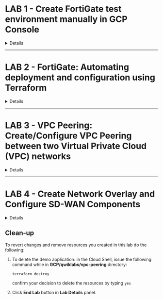 # LAB 1 - Create FortiGate test environment manually in GCP Console

<details>
    
* Network Diagram

    ![diagram1](images/network-diagram.jpeg)

***

## Chapter 1 - Setting up the environment

***[Deployment exercise - estimated duration 45min]***

<details>

<summary>In this step we will create the required VPC Networks and security rules needed.  We will also create the FortiGate and Ubuntu server.</summary>

### Task 1 - Log into your GCP Console

* Login by scrolling down to the Google Console Details section.  Make note of the Password and click **Fleet Console**

    ![console1](images/qwiklabs-info-page1.jpg)

* This will take you to your sign in page and pre-populate the User Account information.  Click **Next**

    ![console2](images/console-login-1.jpg)

* Input the previously noted password

    ![console3](images/console-login-2.jpg)

* Accept all popups and warnings.  You are now at your Console Home screen.  Not the Pinned products down the left side of the screen.

    ![console4](images/console-home.jpg)

### Task 2 - Create VPC Networks

#### Tidbit - The GCP approach to VPC Networks is a bit different than other Vendors.  For example: In AWS, a VPC is a collection of Subnets.  VM instances completely reside within a VPC and have NICs in multiple subnets.  By Contrast, in GCP an instance can only have one vNIC within a VPC Network.  These VPC Networks can be divided into Subnets, but a Virtual Machine can only have a vNIC in one of them.  This means that in order to create a standard Untrust/Trust architecture in GCP, you need two separate VPC Networks.

* On the left pane, click on **VPC network**

    ![console5](images/VPC-Network-left-pane.jpg)

* At the top of the screen, click on **CREATE "untrust" VPC NETWORK**

* Input all fields as directed below.
  
  **Any Value not listed below will be left as default.**

1. For "Name" use "untrust"
1. For "Subnet Creation Mode", **Custom** is selected.
1. Under **New Subnet** name the subnet "untrust-1" and select **us-central1** region from Dropdown
1. Under **New Subnet** type "192.168.128.0/25" and select **Done**.
    ![console6](images/untrust-1 subnet.jpg)
1. Under **Firewall Rules** select **untrust-allow-custom** and click on **EDIT** to the right of the rule.
1. This will cause a pop up.  
1. Un-check **Use subnets' IPv4 ranges** and type "0.0.0.0/0" under other IPv4 Ranges.
    ![console7](images/untrust-allow.jpg)
1. Click **CONFIRM**
1. Click **CREATE**

* Repeat the process to create a second VPC Network named "trust" and with a subnet CIDR of "192.168.129.0/25".

#### Tidbit - Normally we would recommend for Customers to lock down their ingress Firewall rules to only allow the Sources and Ports necessary.  In our lab excercise, we left everything open here, just to make things easier.

### Task 3 - Create FortiGate VM

* At the top left of the screen click the Hamburger menu then Select **Compute Engine** > **VM instances**.
    ![console8](images/compute-engine.jpg)

* Click **CREATE INSTANCE**

  **Any Value not listed below will be left as default.**

1. On the left side of the screen, click **Marketplace**
1. In the pop up, type FortiGate in the search bar and select the **FortiGate Next-Generation Firewall (PAYG)** option.
    ![console9](images/marketplace.jpg)
1. In the next pop up, choose **Launch**
    ![console10](images/launch-fgt.jpg)
1. Under **Networking** > **Network interfaces** click on the down arrow next to default.
    ![console11](images/default-fgt-int.jpg)
1. Configure the Network as follows and Click **Done**.

    ![console12](images/untrust-nic.jpg)
1. Under **Networking** > **Network interfaces** click on **ADD NETWORK INTERFACE** and configure as follows.
    ![console13](images/trust-nic-det.jpg)
1. At the bottom, check box to accept terms and then click **DEPLOY**.
    ![console14](images/accept-deploy.jpg)
1. The **Deployment Manager** screen pops up next.  Make note of the Admin URL and Temporary Admin password.

    ![console15](images/fortigate-temp-pw.jpg)

#### Tidbit - We used ephemeral for the Public IP of the FortiGate on the untrust NIC.  This means that the IP address could change when the FortiGate is rebooted.  To avoid this, you can go to **VPC network** > **IP addresses** and **RESERVER EXTERNAL STATIC ADDRESS**

### Task 4 - Create Ubuntu VM

* Go to **Compute Engine** > **VM instances** and click **CREATE INSTANCE**

  **Any Value not listed below will be left as default.**

1. Choose an appropriate name for the VM.
1. Under **Boot disk** select **CHANGE**
1. In the pop up select options as pictured below

    ![console16](images/ubuntu-image.jpg)
1. Click the down arrow to expand **Advanced options**.
1. Click the down arrow to expand **Networking**
1. Under **Network interface**, click the down arrow to expand **default** and change the network settings as follows.  Note that  we are **NOT** assigning an External IP address for this instance.

    ![console17](images/ubuntu-nic.jpg)
1. Click the down arrow to expand **Management**
1. Under **Automation** paste the below text into the "Startup script" box.
1. Click on **CREATE** at the bottom of the page

```sh
#!/bin/bash
exec > >(tee /var/log/user-data.log|logger -t user-data -s 2>/dev/console) 2>&1
echo "Wait for Internet access through the FGTs"
while ! curl --connect-timeout 3 "http://www.google.com" &> /dev/null
    do continue
done
apt-get update -y
#install apache2
apt-get install -y apache2
service apache2 restart
/usr/sbin/useradd student1
echo student1:Fortinet1! | chpasswd
usermod -aG sudo student1
sed -i "/^[^#]*PasswordAuthentication[[:space:]]no/c\PasswordAuthentication yes" /etc/ssh/sshd_config
service sshd restart
```

***
</details>

## Chapter 2 - Configure Routing and Firewall

***[Make it work - estimated duration 15min]***

<details>

<summary>In this step we will add routing, and policies to allow traffic from the Ubuntu server to reach the internet through FortiGate, and allow users to access the Apache2 web page on the server from the internet</summary>

### Task 1 - Route Traffic from trust network to the internet through FortiGate

* From the Hamburger Menu go to **Compute Engine** > **VM instances** and click on the previously created FortiGate.  Under the Details screen, copy the Primary internal IP address for nic1 (trust network).

    ![console18](images/fortigate-interfaces.jpg)

* From the Hamburger Menu go to **VPC Networks** and click on **trust** in the network list.

* In the center of the screen, click  on **ROUTES** and then click **ADD ROUTE**.

    ![console19](images/trust-route-add.jpg)

* Create the default Route to the Fortigate interface

  **Any Value not listed below will be left as default.**

1. Choose an appropriate name.
1. For "Destination IP range" input "0.0.0.0/0".
1. Under "Next hop" select **Specify IP address**
1. Input the fortigate nic1 IP address as "Next hop IP address"
1. Click **CREATE**

    ![console20](images/default-to-fgt.jpg)

### Task 2 - Create Policy in FortiGate to allow traffic from trust to untrust

* Log into the FortiGate using the  Admin URL and Temporary Admin password which you noted earlier.  You will be prompted to change the password upon initial login.

* Create a firewall policy allowing all traffic from trust-to-untrust.  If you wait for a few minutes, you should start seeing traffic hitting this policy.  This is the Ubuntu instance updating it's packages and installing apache2.

    ![console21](images/trust-to-untrust.jpg)

### Task 3 - Create VIP in FortiGate to allow access to ubuntu server

  **Any Value not listed below will be left as default.**

* Log into the FortiGate and navigate to **Policy & Objects** > ** Virtual IP's

1. Click **Create New** > **Virtual IP**.
1. Choose an appropriate name.
1. Choose **port1** from the dropdown next to **Interface**
1. for **Map to IPv4 address/range** input the IP address of the Ubuntu server you created earlier.  **HINT** - go to **Compute Engine** > **VM instances** to find the ip.
1. Click to toggle **Port Forwarding**
1. For **Protocol** select **TCP**
1. For **Port Mapping Type** select **One to one**
1. For **External service port** use **8080**
1. **Map to IPv4 port** should be set to 80
1. Click **OK** to continue

    ![console22](images/fortigate-vip-http.jpg)

* Navigate to **Policy & Objects** > **Fierwall Policy** and create a policy allowing HTTP traffic in to Ubuntu.

    ![console23](images/vip-in-pol.jpg)

* In your preferred browser, input **http://<fortigate public ip>:8080** (example http://34.72.196.194:8080).  You should get the default Apache2 landing page.

    ![console24](images/apache2.jpg)

#### Tidbit - In this example, we are allowing all IPs inbound and we did not add any security features to our policy.  In a live environment, we would very likely lock this down to specific Source IP addresses as well as add IPS to our policy.  For even better security web servers should be protected by FortiWeb

* **Congratulations!** You have completed the GCP-Basic portion of this training.

***
  </details>

***

## Quiz


### Question 1

* A VM Instance in GCP can have multiple interfaces in the same VPC Network.  (True or False)

<details> 

<summary>Answer</summary>

* **False** - VMs can only have a single interface per VPC Network.

</details>

## Question 2

* By default, External IP Addresses associated with vNICs in GCP are preserved across reboot (True or False)

<details> 

<summary>Answer</summary>

* **False** - By default.  Ephemeral External IP Addresses are assigned to vNICs in GCP.

</details>
    
</details>    
    
***

# LAB 2 - FortiGate: Automating deployment and configuration using Terraform

<details>

## Overview
This lab is intended for network administrators looking to integrate firewall management with DevOps practices and workflow. First part of the lab focuses on deploying a pair of FortiGate virtual appliances using Terraform and bootstrapping their configuration to automatically build a multi-zone HA cluster. Second part deploys a simple web application and leverages fortios terraform provider to include FortiGate configuration changes necessary to protect that application.

All deployments and configuration are driven entirely by terraform code and do not require interactive log-in to FortiGate

### Objectives
In this lab you will:

- Deploy a standard FortiGate HA cluster into Google Cloud using Terraform
- Verify bootstrapping of FortiGate VMs and forming an HA cluster correctly
- Learn how to share data between Terraform deployments
- Deploy a simple web application and reconfigure firewalls to allow traffic to it
- Verify the traffic is passing through the firewall and is protected
- Detect and correct FortiGate configuration drift
- Delete the application and associated firewall configuration

### Architecture
The final architecture and test connection flow is depicted on the diagram below:  
![Architecture overview](https://github.com/40net-cloud/qwiklabs-fgt-terraform/raw/main/instructions/img/diag-overview.png)

It is a simplified standard architecture described in [Cloud Architecture Center](https://cloud.google.com/architecture/partners/use-terraform-to-deploy-a-fortigate-ngfw?hl=en) with demo web server deployed directly into the firewall's internal subnet.

## Setup and requirements
### Before you click the Start Lab button
Read these instructions. Labs are timed and you cannot pause them. The timer, which starts when you click **Start Lab**, shows how long Google Cloud resources will be made available to you.

This hands-on lab lets you do the lab activities yourself in a real cloud environment, not in a simulation or demo environment. It does so by giving you new, temporary credentials that you use to sign in and access Google Cloud for the duration of the lab.

To complete this lab, you need:

* Access to a standard internet browser (Chrome browser recommended).  
    >*Note: Use an Incognito or private browser window to run this lab. This prevents any conflicts between your personal account and the Student account, which may cause extra charges incurred to your personal account.*

* Time to complete the lab---remember, once you start, you cannot pause a lab.  
> *Note: If you already have your own personal Google Cloud account or project, do not use it for this lab to avoid extra charges to your account.*

### How to start your lab and sign in to the Google Cloud Console
1. Click the **Start Lab** button. If you need to pay for the lab, a pop-up opens for you to select your payment method. On the left is the **Lab Details** panel with the following:
    * Time remaining
    * Your temporary credentials that you must use for this lab
    * Your temporary project ID
    * Links to additional student resources
2. Open Google Cloud console in new browser tab by clicking the **Google Cloud Console** link in **Student Resources**.
    ***Tip:*** Arrange the tabs in separate windows, side-by-side.
    > *Note: If you see the Choose an account dialog, click Use Another Account.*

3. Copy the **GCP Username** and **Password** from the **Lab Details** panel and paste it into the Sign in dialog. Click **Next**.
    > Important: You must use the credentials from the left panel. Do not use your Google Cloud Skills Boost credentials.

    >*Note: Using your own Google Cloud account for this lab may incur extra charges.*

4. Click through the subsequent pages:
    * Accept the terms and conditions.
    * Do not add recovery options or two-factor authentication (because this is a temporary account).
    * Do not sign up for free trials.
5. At the top bar select the project matching the Project ID in **Lab Details**.
6. Open the Cloud Shell in new browser tab by clicking the **Google Cloud Shell** link in the **Student Resources** and log in again using **GCP Username** and **Password** from the **Lab Details** panel. Cloud Shell is a virtual machine that is loaded with development tools. It offers a persistent 5GB home directory and runs on the Google Cloud. Cloud Shell provides command-line access to your Google Cloud resources.
7. Set active project for your Cloud Shell session by typing the command:

    ```
    gcloud config set project PROJECT_ID
    ```
    replacing PROJECT_ID with the **GCP Project ID** from the **Lab Details** panel.

> *Note: For full documentation of gcloud, in Google Cloud, refer to* [*the gcloud CLI overview guide.*](https://cloud.google.com/sdk/gcloud)

***Important:*** *make sure you are logged in using the temporary student username and you use the temporary qwiklabs project in both web console and cloud shell. Using your own project and username WILL incur charges.*


## Task 1: Cloning repository
This lab is fully automated using [Terraform by Hashicorp](https://www.terraform.io/). Terraform is one of the most popular tools for managing cloud infrastructure as code (IaC). While each cloud platform offers its own native tools for IaC, Terraform uses a broad open ecosystem of providers allowing creating and managing resources in any platform equipped with a proper API. In this lab you will use [google provider](https://registry.terraform.io/providers/hashicorp/google/latest/docs) (by Google) to manage resources in Google Cloud and [fortios provider](https://registry.terraform.io/providers/fortinetdev/fortios/latest/docs) (by Fortinet) to manage FortiGate configuration.

All code for this lab is hosted in a public git repository. To use it start by creating a local copy of its contents.

1.	Run the following command in your Cloud Shell to clone the git repository contents:

    ```
    git clone https://github.com/40net-cloud/qwiklabs-fgt-terraform.git
    ```
2.	Change current working directory to **labs/day0** inside the cloned repository:

    ```
    cd qwiklabs-fgt-terraform/labs/day0
    ```
3. In the **Cloud Shell Editor** part of your Cloud Shell tab choose **File > Open** from the top menu and open the **qwiklabs-fgt-terraform/labs** folder. Cloud Shell Editor will be useful to navigate, review and edit terraform code during this lab.

![Cloud Editor open folder dialog](https://raw.githubusercontent.com/40net-cloud/qwiklabs-fgt-terraform/main/instructions/img/ide-open-folder.png)

For the Terraform, each directory containing **.tf** files is a module. A directory in which you run terraform command is the *root module* and can contain *submodules*. In this lab you will deploy two root modules: **day0** and **dayN** with each of them containing submodules. The module structure of **labs** in the cloned **qwiklabs-fgt-terraform** repository looks as follows:

- **labs/day0**
    - **fgcp-ha-ap-lb**
    - **sample-networks**
- **labs/dayN**
    - **app-infra**
    - **secure-inbound**
- **webapp** (does not contain terraform code)


## Task 2: Deploying FortiGate cluster
Using **day0** module you will deploy a standard active-passive HA cluster of 2 FortiGate VM instances with a complete Internal Load Balancer used as next hop for the default custom route on the internal (protected) side and an external backend service (load balancer without any frontends) on the external side. **day0** will also create all the necessary VPC networks and subnets, cloud firewall rules, custom route and a cloud NAT used for outbound connections initiated from FortiGates.

![day0 deployment architecture](https://github.com/40net-cloud/qwiklabs-fgt-terraform/raw/main/instructions/img/diag-day0.png)

FortiGates are bootstrapped with an additional firewall policy allowing outbound traffic (defined in **fgt_config** variable for **fortigates** module in **day0/main.tf**). This policy will enable automated provisioning of web server in later steps.

### Customizing deployment through variables
Before deploying the **day0** module you have an opportunity to customize it. The module expects an input variable indicating the region to use.

As this lab is restricted to use us-central1 region, provide name the region in the **day0/terraform.tfvars** file:
`region = "us-central1"`


### FortiGate cluster deployment
Terraform deployment consists of 3 steps. Execute them now as described below:

1.	In **day0** directory initialize terraform using command

    ```  
    terraform init
    ```

    This will make terraform parse your **.tf** files for submodules and providers, and download necessary additional files. Re-run `terraform init` every time you add or remove providers and submodules
2.	Build a terraform plan and save it to **tf.plan** file by issuing command  

    ```
    terraform plan -out tf.plan
    ```

    Terraform plan file describes every resource to be created and dependencies between them. Planning phase also connects to every provider and checks the state file to verify if any of the resources described in the code already exist or have changed. You should always verify the output of `terraform plan` to understand what resources will be created, changed or destroyed.
3.	Create the resources according to the plan by issuing command  

    ```
    terraform apply tf.plan
    ```

    This command will attempt to create, delete or change the resources according to the plan. If run without providing a plan file `terraform apply` will create a new plan and immediately execute it after confirmation from operator. `terraform apply` should be executed every time after the code or variables change.

After `terraform apply` command completes you will see several output values which will be necessary in later steps. Terraform outputs can be used to provide additional information to the operator.

![Terraform apply output](https://github.com/40net-cloud/qwiklabs-fgt-terraform/raw/main/instructions/img/tf-apply-day0.png)

### Reviewing the deployment
Once everything is deployed you can connect to the FortiGates to verify they are running and formed the cluster properly. In an FGCP (FortiGate Clustering Protocol) high-availability cluster all configuration changes are managed by the primary instance and automatically copied to the secondary. You can manage the primary instance using your web browser – the web console is available on standard HTTPS port – or via SSH. You will find the public IP address of your newly deployed FortiGate as well as the initial password in the terraform outputs.

1.	Select the value of `default_password` terraform output to copy it to clipboard
2.	Click the `primary_fgt_mgmt` URL in the outputs to open it in a new browser tab
3.	Log in as user `admin` with password from your clipboard
4.	Change the initial password to your own
5.	Login with your new password
6.	Skip through dashboard configuration, possible firmware upgrade offer and the welcome video
7.	Ignore the red FortiCare Support warning in the dashboard. It informs you that your support contract was not registered. Support contract is not available for this lab.
8.	In the menu on the left select **System > HA**  
    In the table you should see two FortiGate instances with different serial numbers and roles marked as “Primary” and “Secondary”. Initially, the secondary instance might be marked as “Out of sync”, but you can continue without waiting for the cluster to synchronize the configuration.

The **day0** module created a cluster and necessary load balancers, but did not create external load balancer frontend. External IP address and its related load balancer frontend will be created in the following step as part of the application deployment. You can verify that the load balancer **fgt-qlabs-bes-elb-us-central1** has no frontend attached in the GCP web console in **Network services** section available under the menu in top-left corner of the console. Use **Search** in the top bar if you cannot find **Network services** in the menu.

You can notice that the external load balancer has no healthy VMs in the backends list. As the health checks are triggered only after adding a frontend this does not indicate any issue with FortiGates or infrastructure configuration.

![ELB with no frontend](https://github.com/40net-cloud/qwiklabs-fgt-terraform/raw/main/instructions/img/elb-no-frontend.png)

> *Note: At this point you have a fully functional cluster of FortiGates ready to protect traffic sent through it. In the next section you will deploy a web application, create a new public address for it, and redirect the traffic through FortiGate firewalls.*

## Task 3: Deploying demo application
In this step you will create a new VM and configure it to host a sample web page. While in the production deployments servers are usually deployed to a separate VPC network or even separate projects, this lab creates a single web server VM directly in the same internal subnet to which second network interface of the firewall is connected.

To enable access to the web server VM, **dayN** module utilizes a sample submodule (**secure-inbound**) to create a new external IP address, assign it as a frontend to the external load balancer and configure FortiGates with a new firewall policy and a virtual IP address for destination NAT.

![dayN deployment architecture](https://github.com/40net-cloud/qwiklabs-fgt-terraform/raw/main/instructions/img/diag-dayn.png)

Note how leveraging a reusable submodule can abstract creation of all necessary resources in Google Cloud and in FortiGate.

```
module "secure_inbound" {
  source       = "./secure-inbound"

  prefix       = "${var.prefix}"
  protocol     = "TCP"
  port         = 80
  target_ip    = module.app.app_ip
  target_port  = 80

  region       = data.terraform_remote_state.day0.outputs.region
  elb_bes      = data.terraform_remote_state.day0.outputs.elb_bes
}
```

### Deploy web server and FortiGate configuration changes to existing environment
To deploy the sample web application go back to the cloud shell and issue the following commands:

```
cd ../dayN
terraform init
terraform plan –out tf.plan
terraform apply tf.plan
```

This time you didn’t have to provide any variables to terraform, because all necessary values (including the region you selected for **day0** module) were automatically pulled by terraform. The possible mechanisms for sharing data between multiple terraform deployments are described in the next section.

### Sharing data between terraform deployments
It is a common scenario where the cloud environment is built in a series of multiple separate deployments. This approach allows to limit the blast radius and makes the code more manageable (often by different teams). In this lab we use a base firewall deployment which in real life would be usually managed by NetSecOps team and a web application deployment managed typically by the application DevOps team. As our goal is to have the application deployment trigger changes to the firewall configuration, both deployments will have to share some common data like the identifiers of firewall-related resources or the FortiGate API access token. There are multiple ways to share this information:

#### Option 1: terraform state file
Terraform saves the current state of the deployment into a state file. State contains all the data terraform needs to link a resource described in the code with its instantiation in the cloud (which doesn’t have to be obvious, as sometimes the name you assign to the resource will not uniquely identify it). It also contains the values of all outputs of your deployment. While it’s a good practice to save the state files in one of multiple available cloud vaults or cloud storage backends available, in this lab we use a simplified approach and save it to a local file on the cloud shell instance disk.

State files can be read, parsed and imported by terraform using the following code used in **dayN/import-day0.tf** file:

```
data "terraform_remote_state" "day0" {
  backend = "local"

  config  = {
    path = "../day0/terraform.tfstate"
  }
}
```

you can later reference the retrieved output values as shown in **dayN/main.tf**:

```
module "app" {
[...]
  subnet       = data.terraform_remote_state.day0.outputs.internal_subnet
  region       = data.terraform_remote_state.day0.outputs.region
}
```

Note, that while `terraform_remote_state` data block gives access only to the output values, the state file itself contains data you should always treat as confidential and protect as such.

#### Option 2: Secret Manager
Similar to pulling information about the resources from the state file, you can utilize a service specifically designed to store secrets: [Secret Manager](https://cloud.google.com/secret-manager). Using Secret Manager allows building permissions around the CI/CD pipeline, which will make the secret value available to the pipeline, but not to any human operators. As an example we use Secret Manager to store and retrieve the FortiGate API access token:

Created and saved in **day0/fgcp-ha-ap-lb/main.tf**:

```
resource "google_secret_manager_secret" "api-secret" {
  secret_id      = "${google_compute_instance.fgt-vm[0].name}-apikey"
}
resource "google_secret_manager_secret_version" "api_key" {
  secret         = google_secret_manager_secret.api-secret.id
  secret_data    = random_string.api_key.id
}
```

and later retrieved in **dayN/providers.tf**:  

```
data "google_secret_manager_secret_version" "fgt-apikey" {
  secret         = "${data.google_compute_instance.fgt1.name}-apikey"
}
```

#### Option 3: no sharing
You should always make sure you really need to share any data between modules. Terraform offers a possibility to query the APIs for needed values using its data blocks. You should consider using data instead of sharing variables especially for data that might change over time. For example: if management IP addresses are ephemeral, they may easily drift away from the values known right after initial deployment. The code retrieving the information about primary FortiGate directly from Google Compute API can be found in **dayN/providers.tf**:


```
data "google_compute_instance" "fgt1" {
  self_link = data.terraform_remote_state.day0.outputs.fgt_self_links[0]
}
```

And the current public IP of management interface (port4) used later in the same file:

```
provider "fortios" {
  hostname = data.google_compute_instance.fgt1.network_interface[3].access_config.nat_ip
}
```

### Verifying the complete setup
Terraform **dayN** module deployed the web application and configured FortiGate to allow secure access to it. The steps below will help you verify and understand the elements of this infrastructure:

1.	Verify that the website is available by clicking the application URL from terraform outputs. A sample webpage should open in a new browser tab. If it’s not available immediately retry after a moment. It takes about a minute for the webserver to start. You should see a simple web page similar to this one:
![Sample "It works!" webpage screenshot](https://github.com/40net-cloud/qwiklabs-fgt-terraform/raw/main/instructions/img/itworked.png)
2.	You can now go back to FortiGate web console and use the menu on the left to navigate to Log & Report > Forward Traffic. You will find connections originating from your computer's public IP with destination set to the IP address of the application (which is the address of the external network load balancer). You can click Add Filter and set Destination Port: 80 to filter out the noise.
![FortiGate forwarding log](https://github.com/40net-cloud/qwiklabs-fgt-terraform/raw/main/instructions/img/fwlog.png)
3.	In the next step you will verify that FortiGate threat inspection is enabled by attempting to download Eicar - a non-malicious malware test file. Click “Try getting EICAR” button in the middle of the demo web page. Your attempt will be blocked.
4.	In the FortiGate web console refresh the Forward Traffic log to show new entries. One of them will be marked as “Deny: UTM blocked”. Double-click the entry and select “Security” tab in the Log Details frame to show details about the detected threat.
![FortiGate blocked connection log details](https://github.com/40net-cloud/qwiklabs-fgt-terraform/raw/main/instructions/img/fwlog-details.png)

> In this section you performed tests to verify the newly deployed application is properly deployed and protected against threats by FortiGate next-gen firewall.

## Task 4: Configuration drift
It can happen that the resources managed by the terraform code are changed manually. After such a change the code, state file and the real configuration are not aligned. It certainly is not a desired situation and is called a “drift”. In this section you will introduce a FortiGate configuration drift and use terraform to fix it.

1.	Connect to FortiGate web console and use menu on the left to navigate to **Policy & Objects > Firewall Policy**. Double-click the **demoapp1-allow** rule in **port1-port2** section, disable all security profiles and save the policy by clicking **OK** button at the bottom.
2.	In the **dayN** directory in Cloud Shell run the following command:  

    ```
    terraform plan -refresh-only
    ```

    The `-refresh-only` parameter instructs terraform to only indicate the changes but not plan them or update the state.  
    ![Screenshot after "terraform plan -refresh-only"](https://github.com/40net-cloud/qwiklabs-fgt-terraform/raw/main/instructions/img/tfrefreshonly.png)
3.	To remediate this drift and revert to the configuration described in the terraform file run the   

    ```
    terraform apply
    ```

    command. You can refresh the firewall policy list in FortiGate web console to verify the security profiles were re-enabled.
4.	Mind that not all configuration changes will be detected. To check it, while in FortiGate Firewall Policy list delete the **allow-all-outbound** policy in **port2-port1** section and run again the terraform plan `-refresh-only` command. This time there was no drift detected.  
    ![Terraform detects no drift - screenshot](https://github.com/40net-cloud/qwiklabs-fgt-terraform/raw/main/instructions/img/tf-nodrift.png)  
    The reason for this behavior is that only part of FortiGate configuration is managed by terraform. The deleted policy was part of the bootstrap configuration applied during initial firewall deployment (you can find it in **day0/main.tf** file, module “fortigates” block, fgt_config variable).

In many organizations mixing manual and managed configuration is not desired. It provides flexibility but requires extra care when these two types of configuration overlap. Remember that parts of configuration created manually will not be automatically visible to terraform.

### Congratulations!
Congratulations, you have successfully deployed and configured FortiGates in Google Cloud using terraform. The skills and concepts you have learned can help you build secure environments leveraging network security experience of FortiGuard Labs combined with cloud-native workflows, eliminating the requirement to interactively log into the firewall management console.

</details>

***

# LAB 3 - VPC Peering: Create/Configure VPC Peering between two Virtual Private Cloud (VPC) networks

<details>
    
## Google Cloud VPC Network Peering connects two Virtual Private Cloud (VPC) networks so that resources in each network can communicate with each other

## Benefits of VPC Network Peering

VPC Network Peering has the following benefits:
Network Latency: Connectivity that uses only internal addresses provides lower latency than connectivity that uses external addresses.
Network Security: Service owners do not need to have their services exposed to the public Internet and deal with its associated risks.
Network Cost: Google Cloud charges egress bandwidth pricing for networks using external IP addresses to communicate even if the traffic is within the same zone. If however, the networks are peered they can use internal IP addresses to communicate and save on those egress costs. Regular network pricing still applies to all traffic.

https://cloud.google.com/vpc/docs/vpc-peering

## Overview
This lab is intended to Create/Configure VPC Peering between two Virtual Private Cloud (VPC) networks and secure the workloads by routing the traffic through FortiGate(Hub).

### Objectives
In this lab you will:

- Create/Configure VPC peering between "Internal/Private/Trust VPC Network of FortiGate's Cluster" and "Web Server VPC Network". 
- Notice on how the routes are exchanged and the traffic flow between the instances which reside in different VPC's, once  VPC Peering is created/configured.

## Setup and requirements
### Before you click the Start Lab button
Read these instructions. Labs are timed and you cannot pause them. The timer, which starts when you click **Start Lab**, shows how long Google Cloud resources will be made available to you.

This hands-on lab lets you do the lab activities yourself in a real cloud environment, not in a simulation or demo environment. It does so by giving you new, temporary credentials that you use to sign in and access Google Cloud for the duration of the lab.

To complete this lab, you need:

* Access to a standard internet browser (Chrome browser recommended).  
    >*Note: Use an Incognito or private browser window to run this lab. This prevents any conflicts between your personal account and the Student account, which may cause extra charges incurred to your personal account.*

* Time to complete the lab---remember, once you start, you cannot pause a lab.  
> *Note: If you already have your own personal Google Cloud account or project, do not use it for this lab to avoid extra charges to your account.*

### How to start your lab and sign in to the Google Cloud Console
1. Click the **Start Lab** button. If you need to pay for the lab, a pop-up opens for you to select your payment method. On the left is the **Lab Details** panel with the following:
    * Time remaining
    * Your temporary credentials that you must use for this lab
    * Your temporary project ID
    * Links to additional student resources
2. Open Google Cloud console in new browser tab by clicking the **Google Cloud Console** link in **Student Resources**.
    ***Tip:*** Arrange the tabs in separate windows, side-by-side.
    > *Note: If you see the Choose an account dialog, click Use Another Account.*

3. Copy the **GCP Username** and **Password** from the **Lab Details** panel and paste it into the Sign in dialog. Click **Next**.
    > Important: You must use the credentials from the left panel. Do not use your Google Cloud Skills Boost credentials.

    >*Note: Using your own Google Cloud account for this lab may incur extra charges.*

4. Click through the subsequent pages:
    * Accept the terms and conditions.
    * Do not add recovery options or two-factor authentication (because this is a temporary account).
    * Do not sign up for free trials.
5. At the top bar select the project matching the Project ID in **Lab Details**.
6. Open the Cloud Shell in new browser tab by clicking the **Google Cloud Shell** link in the **Student Resources** and log in again using **GCP Username** and **Password** from the **Lab Details** panel. Cloud Shell is a virtual machine that is loaded with development tools. It offers a persistent 5GB home directory and runs on the Google Cloud. Cloud Shell provides command-line access to your Google Cloud resources.
7. Set active project for your Cloud Shell session by typing the command:

    ```
    gcloud config set project PROJECT_ID
    ```
    replacing PROJECT_ID with the **GCP Project ID** from the **Lab Details** panel.

> *Note: For full documentation of gcloud, in Google Cloud, refer to* [*the gcloud CLI overview guide.*](https://cloud.google.com/sdk/gcloud)

***Important:*** *make sure you are logged in using the temporary student username and you use the temporary qwiklabs project in both web console and cloud shell. Using your own project and username WILL incur charges.*

## LAB 3 - Task 1: Make sure to complete the "FortiGate: Automating deployment and configuration using Terraform" Lab
Make sure "FortiGate: Automating deployment and configuration using Terraform" Lab is done as we will be utilising the resources .i.e. FortiGates, VPCs which were deployed.

## LAB 3 - Task 2: Cloning repository which creates a new Virtual Private Cloud (VPC) network and deploys a web server
This lab is fully automated using [Terraform by Hashicorp](https://www.terraform.io/). Terraform is one of the most popular tools for managing cloud infrastructure as code (IaC). While each cloud platform offers its own native tools for IaC, Terraform uses a broad open ecosystem of providers allowing creating and managing resources in any platform equipped with a proper API. In this lab you will use [google provider](https://registry.terraform.io/providers/hashicorp/google/latest/docs) (by Google) to manage resources in Google Cloud.

All code for this lab is hosted in a public git repository. To use it start by creating a local copy of its contents.

1.	Run the following command in your Cloud Shell to clone the git repository contents:

    ```
    git clone https://github.com/fortinetsolutions/terraform-modules.git
    ```
2.	Change current working directory to **GCP/qwiklabs/vpc-peering** inside the cloned repository:

    ```
    cd terraform-modules/GCP/qwiklabs/vpc-peering
    ```
3. In the **Cloud Shell Editor** part of your Cloud Shell tab choose **File > Open** from the top menu and open the **terraform-modules/qwiklabs/vpc-peering** folder. Cloud Shell Editor will be useful to navigate, review and edit terraform code during this lab.

For the Terraform, each directory containing **.tf** files is a module. A directory in which you run terraform command is the *root module* and can contain *submodules*. In this lab you will deploy a root module: **vpc-peering** containing submodules.


## LAB 3 - Task 3: Deploying Web Server
Using **vpc-peering** module you will deploy a nginx web server in a VPC .

### Customizing deployment through variables
Before deploying the **vpc-peering** module you have an opportunity to customize it. The module expects an input variable indicating the region to use.

As this lab is restricted to use us-central1 region, provide name the region in the **vpc-peering/terraform.tfvars** file:
`region = "us-central1"`

You also have to indicate the GCP project to deploy to by setting `project` variable in **vpc-peering/terraform.tfvars** to the name of your qwiklabs project indicated as **GCP Project ID** in the **Lab Details** panel. 

### Web Server deployment
Web Server deployment consists of 3 steps. Execute them now as described below:

1.	In **vpc-peering** directory initialize terraform using command

    ```  
    terraform init
    ```

    This will make terraform parse your **.tf** files for submodules and providers, and download necessary additional files. Re-run `terraform init` every time you add or remove providers and submodules
2.	Build a terraform plan and save it to **tf.plan** file by issuing command  

    ```
    terraform plan
    ```

    Terraform plan file describes every resource to be created and dependencies between them. Planning phase also connects to every provider and checks the state file to verify if any of the resources described in the code already exist or have changed. You should always verify the output of `terraform plan` to understand what resources will be created, changed or destroyed.
3.	Create the resources according to the plan by issuing command  

    ```
    terraform apply
    ```

    This command will attempt to create, delete or change the resources according to the plan. If run without providing a plan file `terraform apply` will create a new plan and immediately execute it after confirmation from operator. `terraform apply` should be executed every time after the code or variables change.

After `terraform apply` command completes you will see several output values which will be necessary in later steps. Terraform outputs can be used to provide additional information to the operator.

### Reviewing the deployment
Once everything is deployed you can see the sample page of the Web Server when you enter the External IP of the Compute Engine Instance.
> *Note: It is recommended not to have an External IP for this Web Server. 

## LAB 3 - Task 4: VPC Peering
In this step you will configure VPC Peering between the "Internal/Private/Trust VPC Network" with the "Web Server VPC Network" which is used for deploying the Web Server

Before creating peerings go back and review the routing. Any new VPC Network is created with a default route via default internet gateway. As you will be creating a peering between the web server VPC and the FortiGate VPC, the desired routing is via FortiGate. To avoid routing conflict you must delete the automatically created default route.

1. Open the VPC network details page for "qwiklabs-webserver-public-vpc"
2. Click the "ROUTES" tab
3. Select the "Default route to Internet" and click "Delete" button

![VPC route list](https://raw.githubusercontent.com/fortinetsolutions/terraform-modules/master/GCP/qwiklabs/vpc-peering/instructions/img/vpc_delete_default_route.png)

4. The route list should now contain only the "Default local route to the subnetwork 172.29.1.0/24" 

Now it's time to create the VPC peerings:

1. Open VPC network peering page from the Console under the "VPC Network" menu

![VPC network peering page](https://raw.githubusercontent.com/fortinetsolutions/terraform-modules/master/GCP/qwiklabs/vpc-peering/instructions/img/vpc_network_peering.png)

2. Click on "Create Peering Connection"

![VPC network peering create](https://raw.githubusercontent.com/fortinetsolutions/terraform-modules/master/GCP/qwiklabs/vpc-peering/instructions/img/create_peering_connection.png)

3. Click Continue
4. Give a name to the Peering Connection
5. Select the Internal/Private/Trust VPC Network of the FortiGate's Cluster
6. Select the Peering Network, .i.e the VPC Network used for deploying the Web Server
7. Choose "Export custom routes" as the "Internal/Private/Trust VPC Network" (HUB VPC Network) will export the routes while the Spokes .i.e. the "Web Server VPC Network" will import.
8. Ignore the defaults which are selected.
9. Click Create.

![VPC network peering details](https://raw.githubusercontent.com/fortinetsolutions/terraform-modules/master/GCP/qwiklabs/vpc-peering/instructions/img/vpc_peering_details_1.png)

Routes are only exchanged when the peering is done from both the sides .i.e. from the "Internal/Private/Trust VPC Network" and "Web Server VPC Network" and vice versa.

You will notice the Status of the VPC Peering as "inactive" until you create the VPC peering from both sides.

10. Repeat the above steps 4-9 but choose "Web Server VPC Network" in Step-5, and "Internal/Private/Trust VPC Network" on Step-6.
11. Choose "Import custom routes" as "Web Server VPC Network" will import routes acting as a Spoke.
12. Click Create.

![VPC network peering details](https://raw.githubusercontent.com/fortinetsolutions/terraform-modules/master/GCP/qwiklabs/vpc-peering/instructions/img/vpc_peering_details_2.png)

Within couple of seconds you will notice Status change to "Active" with Green Tick Icon, and routes being exchanged.

![VPC network peering status](https://raw.githubusercontent.com/fortinetsolutions/terraform-modules/master/GCP/qwiklabs/vpc-peering/instructions/img/vpc_peering_active.png)

## LAB 3 - Task 5: Add the Static route in FGT
Login into the Primary FortiGate of the cluster and create a static route under "Network" menu

1. Destination will be the CIDR range of the Subnet of the "Web Server VPC Network"
2. Gateway Address will be the "Internal/Private/Trust VPC Network" Gateway
3. Interface will be "port2"
4. Click "OK"

![FGT Static Route](https://raw.githubusercontent.com/fortinetsolutions/terraform-modules/master/GCP/qwiklabs/vpc-peering/instructions/img/fgt_static_route.png)

Once the Task 5 is completed, one can validate the static route in routing-table of FortiGate from the CLI console of FortiGate, by executing the below command

```
get router info routing-table all
```

![FGT Static Route](https://raw.githubusercontent.com/fortinetsolutions/terraform-modules/master/GCP/qwiklabs/vpc-peering/instructions/img/fgt_routing_table.png)

## LAB 3 - Task 6: See the communication
From the FortiGate CLI console, if you ping the Internal IP address of the WebServer, you will notice the response from the Web Server

```
exec ping <INTERNAL_IP_ADDRESS>
```

![FGT Static Route](https://raw.githubusercontent.com/fortinetsolutions/terraform-modules/master/GCP/qwiklabs/vpc-peering/instructions/img/fgt_ping.png)


### Congratulations!
Congratulations, you have successfully configured the VPC Peering. The skills and concepts you have learned can help you build secure environments leveraging network security experience of FortiGuard Labs combined with cloud-native workflows, eliminating the requirement to interactively log into the firewall management console.

</details>

***
# LAB 4 -  Create Network Overlay and Configure SD-WAN Components

 <details>
     
In previous labs, we built a Cloud on-ramp using two FortiGates deployed as a High Availability pair sandwiched between two Load Balancers.  We also built a remote site using a single FortiGate and Ubuntu server.  The next step is to securely connect the remote location with the cloud on-ramp.  In the following excercises, we will configure the IPsec overlay.  BGP will be used to share routes between locations.  Once the overlay is in place, we will configure SD-WAN to monitor SLA

* Network Diagram

    ![diagram1](https://github.com/fortidg/markdown-test/blob/main/images/network-diagram.jpeg)

***

## Chapter 1 - Build Network Overlay

***[Deployment exercise - estimated duration 45min]***

<details>

<summary>In this chapter, we will create the dialup IPsec VPN hub on the on-ramp FortiGate and configure the remote site to connect to it.   </summary>

### Task 1 - Add Forwarding Rule to the Load Balancer

#### Tidbit - There is no way to add forwarding rules to the Load Balancer using the GUI Console.  For this step, we will need to open a cloud shell and use the Google SDK.  As you will see in the following steps, we need to create forwarding rules to allow the load balancer to forward UDP ports 500 and 4500 to the FortiGate

* We will be using the below Google sdk command to create the forwarding rule.  Copy and paste the below command into your favorite text editor.  The next few steps will help us get the require environment variables (project-id, lb-ip)

```sh
gcloud compute forwarding-rules create udp-ipsec --backend-service=projects/<project-id>/regions/us-central1/backendServices/fgt-qlabs-bes-elb-us-central1 --address=<lb-ip> --ports=500,4500 --region=us-central1 --ip-protocol=UDP
```

* From the GCP console dashboard, select click on the cursor **>_** at the top of the screen.  This will open a **CLOUD SHELL Terminal** at the bottom of the screen.

    ![overlay1](https://github.com/fortidg/markdown-test/blob/main/images/open-shell.jpg)

* Get the project-id by copying it from the cloud shell prompt.  We do not need the open and close parentheses.

    ![overlay2](https://github.com/fortidg/markdown-test/blob/main/images/get-project.jpg)

* Get the lb-ip.  Under hamburger menu  select MORE PRODUCTS > Network services > **Load balancing**.  In the center of the screen, Click on LOAD BALANCERS > **fgt-qlabs-bes-elb-us-central1**.

    ![overlay3](https://github.com/fortidg/markdown-test/blob/main/images/load-balancing.jpg)

* In the center of the screen, under **Frontend** copy the IP address

    ![overlay4](https://github.com/fortidg/markdown-test/blob/main/images/frontend-ip.jpg)

* Once you have the project-id and lb-ip, update the sdk command from earlier and input it into the cloud shell.  Below is an example of what that command should look like.

    ![overlay5](https://github.com/fortidg/markdown-test/blob/main/images/sdk-sample.jpg)

* You should now see the new rule under **Frontend**

### Task 2 - Configure IPsec VPN Hub on cloud on-ramp FortiGate

#### Tidbit - The GCP Load Balancer does not perform Destination NAT on inbound traffic to the FortiGate, meaning that the Destination IP address in the UDP port 500 IPsec packets are set to the Load Balancer's external IP address.  We will need to add this IP as secondary to the "WAN" interface (port1) on FortiGate

* Log into the active FortiGate of the cloud on-ramp HA pair.  On the left pane, select **Network** > **Inerfaces**.  Click on port1 and select **Edit**  Under Address, toggle the **Secondary IP address** button and input the lb-ip from earlier.

    ![overlay6](https://github.com/fortidg/markdown-test/blob/main/images/secondary-ip.jpg)

* Open a CLI console in the active FortiGate by clicking on the cursor **>_** icon or using SSH to the public management IP.  Copy the below configurations into your favorite text editor and "set local-gw" to the lb-ip. Once completed, copy and paste thes configurations into the cli console.

```sh
config vpn ipsec phase1-interface
    edit HUB1
        set type dynamic
        set interface port1
        set ike-version 2
        set local-gw <lb-ip>
        set peertype any
        set net-device disable
        set mode-cfg enable
        set proposal aes256-sha256
        set add-route disable
        set dpd on-idle
        set ipv4-start-ip 10.10.1.2
        set ipv4-end-ip 10.10.1.25
        set ipv4-netmask 255.255.255.0
        set psksecret Fortinet1!
        set dpd-retryinterval 60
    next
end


config vpn ipsec phase2-interface
    edit HUB1
        set phase1name HUB1
        set proposal aes256-sha256
    next
end
config system interface
   edit HUB1
        set vdom root
        set ip 10.10.1.254 255.255.255.255
        set allowaccess ping
        set type tunnel
        set remote-ip 10.10.1.1 255.255.255.0
        set snmp-index 18
        set interface port1
    next
end

config firewall policy
    edit 0
        set name ipsec-in
        set srcintf HUB1
        set dstintf port2
        set action accept
        set srcaddr all
        set dstaddr all
        set schedule always
        set service ALL
        set nat enable
    next
    edit 0
        set name ipsec-internet
        set srcintf HUB1
        set dstintf port1
        set action accept
        set srcaddr all
        set dstaddr all
        set schedule always
        set service ALL
        set nat enable
    next
end

```

#### Tidbit - Notice that we are using mode config here.  This will result in IP addresses being dynamically assigned to the IPsec interface on the remote sites.  Make a mental note of the "ip4v-start-ip" and "ipv4-stop-ip".  This range will be used later to configure BGP

### Task 3 - Configure IPsec VPN on remote site

* Open a CLI console in the FortiGate by clicking on the cursor **>_** icon or using SSH to the public management IP.  Copy the below configurations into your favorite text editor and "set remote-gw" to the lb-ip. Once completed, copy and paste thes configurations into the cli console.

```sh
config vpn ipsec phase1-interface
    edit HUB1
        set interface port1
        set ike-version 2
        set peertype any
        set net-device disable
        set mode-cfg enable
        set proposal aes256-sha256
        set add-route disable
        set dpd on-idle
        set remote-gw <lb-ip>
        set psksecret Fortinet1!
    next
end


config vpn ipsec phase2-interface
    edit HUB1
        set phase1name HUB1
        set proposal aes256-sha256
        set auto-negotiate enable

    next
end

config firewall policy
    edit 0
        set name ipsec-out
        set srcintf port2
        set dstintf HUB1
        set action accept
        set srcaddr all
        set dstaddr all
        set schedule always
        set service ALL
        set nat disable
    next
    edit 0
        set name ipsec-in
        set srcintf HUB1
        set dstintf port2
        set action accept
        set srcaddr all
        set dstaddr all
        set schedule always
        set service ALL
        set nat enable
    next
end
```

* Run the below commands to ensure that the tunnels are up and functioning proplerly.

```sh
get vpn ipsec tunnel summary
diagnose vpn ike gateway list name HUB1
```

#### Useful Link - https://community.fortinet.com/t5/FortiGate/Troubleshooting-Tip-IPsec-VPNs-tunnels/ta-p/195955

### Task 4 - Configure BGP on cloud on-ramp FortiGate

* Copy the below BGP configurations and paste them into the active FortiGate's CLI console.

```sh
config router bgp
    set as 65400
    set ibgp-multipath enable
    set additional-path enable 
    set additional-path-select 4
    config neighbor-group
        edit HUB1
            set remote-as 65400
            set additional-path both
            set adv-additional-path 4
            set route-reflector-client enable
        next
    end
    config neighbor-range
        edit 1
            set prefix 10.10.1.0 255.255.255.0
            set max-neighbor-num 20
            set neighbor-group HUB1
        next
end

    config network
        edit 1
            set prefix 172.20.1.0 255.255.255.0
        next
    end
end
```

#### Tidbit - note the prefix setting under "config neighbor-range".  The dynamic IP addresses assigned to the remote site IPsec VPN interfaces fall within that range, meaning that this router will accept any bgp peer request from those remote sites.

### Task 4 - Configure BGP on remote FortiGate

* Copy the below BGP configurations and paste them into the FortiGate's CLI console.

```sh
config router bgp
    set as 65400
    set ibgp-multipath enable
    set additional-path enable
    set additional-path-select 4
    config neighbor
        edit 10.10.1.254
            set remote-as 65400
            set additional-path receive
        next
    end
    config network
        edit 1
            set prefix 192.168.129.0 255.255.255.128
        next
    end
end

```

* Ensure that BGP peers are established and that routes are being shared on both the hub and remote site.

```sh
get router info bgp summary
get router info routing-table bgp
```

* Below are the expected outputs

    ![overlay7](https://github.com/fortidg/markdown-test/blob/main/images/hub-bgp-sum.jpg)

    ![overlay8](https://github.com/fortidg/markdown-test/blob/main/images/spoke-bgp-sum.jpg)    

* Ensure continuity from Hub by pinging the remote site Ubuntu server.

```sh
execute ping 192.168.129.3
```

* Ensure continuity from remote site by pinging the Hub Ubuntu server.

```sh
execute ping 172.20.1.5
```

***

</details>

## Chapter 2 - Configure SD-WAN

***[Make it work - estimated duration 15min]***

<details>

<summary>Now that we have configured the overlay, we will add the "WAN" interface (port1) and the IPsec HUB1 interface to SD-WAN.  We will then create SLA monitoring in the remote site.</summary>

### Task 1 - Add interfaces to SD-WAN

#### Tidbit - In FortiOS, interfaces which already have policies attached to them are precluded from being added to SD-WAN.

* On the remote FortiGate, delete the existing firewall policies by opening a console connection and inputting the below configuration.  **Note: This will cause the IPsec tunnel to go down**

```sh
config firewall policy
delete 1
delete 2
delete 3
delete 4
end
```

* Navigate to **Network > SD-WAN** and click on **Create New > SD-WAN Member** From the **Interface** drop down, choose **port1**.  Leave all other values as default.

    ![overlay9](https://github.com/fortidg/markdown-test/blob/main/images/new-sdwan-member.jpg)

* Navigate to **Network > SD-WAN** and click on **Create New > SD-WAN Member** From the **Interface** drop down, choose **HUB1**.  In the **SD-WAN Zone** drop down, click **Create** and name the new zone "overlay".  Leave all other values as default and click **OK** 

    ![overlay10](https://github.com/fortidg/markdown-test/blob/main/images/hub1-sdwan.jpg)

* Open a Console connection and add the below firewall policies.

```sh
config firewall policy
    edit 0
        set name overlay-out
        set srcintf port2
        set dstintf overlay
        set action accept
        set srcaddr all
        set dstaddr all
        set schedule always
        set service SMTP
        set nat enable
    next
    edit 0
        set name vip-in
        set srcintf virtual-wan-link
        set dstintf port2
        set action accept
        set srcaddr all
        set dstaddr ubu-serv
        set schedule always
        set service HTTP
        set nat enable
    next
    edit 0
        set name overlay-in
        set srcintf overlay
        set dstintf port2
        set action accept
        set srcaddr all
        set dstaddr all
        set schedule always
        set service ALL
        set nat enable
    next
    edit 0
        set name port2-out
        set srcintf port2
        set dstintf virtual-wan-link
        set action accept
        set srcaddr all
        set dstaddr all
        set schedule always
        set service ALL
        set nat enable
    next
end
```

#### Tidbit - After interfaces have been added to SD-WAN, Policies are configured using the SD-WAN zone.  This simplifies policy configuration once multiple interfaces are added to the zones

#### useful link - https://docs.fortinet.com/document/fortigate/7.2.3/administration-guide/942095/sd-wan-members-and-zones

### Task 2 - Create SLA monitoring

* Navigate to **Network > SD-WAN > Performance SLAs** and select the test named **Default_Google_Search"**.  Click **Edit**. Under **Participants** select **All SD-WAN Members**.  Leave all other values as default and click **OK**.  

    ![overlay11](https://github.com/fortidg/markdown-test/blob/main/images/google-sla.jpg)

* You may need to refresh the browser in order to see the SLA measurements.  Click on **Default_Google Search**.  You should now see performance data updating in real time for both the **HUB1** and **port1** interfaces.

    ![overlay12](https://github.com/fortidg/markdown-test/blob/main/images/google-mon.jpg)

* In the fires two steps, we used the default Googel performance SLA monitor.  While it's not unheard of to monitor a Public internet site over an IPSec tunnel to the cloud, a more realistic scenario would be to monitor a resource in our own cloud "Data Center"  Below is an example of a custom performance SLA monitoring hour Hub Ubunt Server (created in lab 3).

    ![overlay13](https://github.com/fortidg/markdown-test/blob/main/images/ubu-hub-mon.jpg)

#### useful link - https://docs.fortinet.com/document/fortigate/7.2.3/administration-guide/584396/performance-sla

### Task 3 - Create SD-WAN Rules

* Navigate to **Network > SD-WAN > SD-WAN Rules**.  Click **Create new**  Feel free to play around with the Values here.  At a minimum you will need to provide **Name**, **Destination Address or Internet Service**, **Interface selection strategy** and **Interface and/or Zone preference**.  **Note: The minimum required information will change, depending on which selection strategy you choose.  Our example below uses Best Quality, which additionally, requires us to choos a Measured SLA and Quality Criteria**

    ![overlay14](https://github.com/fortidg/markdown-test/blob/main/images/oci-rule.jpg)

#### useful link - https://docs.fortinet.com/document/fortigate/7.2.3/administration-guide/716691/sd-wan-rules 

* **Congratulations!** You have completed this course!  Please answer the questions below.

***
  </details>

***

## Quiz


### Question 1

* All GCP features can be configured from the GUI Console  (True or False)

<details> 

<summary>Answer</summary>

* **False** - As we saw with load balancer forwarding rules, some configurations are only available using the gcloud cli.

</details>

## Question 2

* Which hub ipsec phase1-interface setting enables dynamic assignment of IP address to remote peers?
    a) set type dynamic
    b) set add-route disable
    c) set mode-cfg enable
    d) set peertype any

<details> 

<summary>Answer</summary>

* **C** - set mode-cfg enable along with  set ipv4-start-ip, set ipv4-end-ip and set ipv4-netmask are required on the hub to enable this feature.

</details>

## Question 3

* You must use the Zone ID in security policy for any interface which is added to SD-WAN (TRUE or False)

<details> 

<summary>Answer</summary>

* **True** - once an interface is part of SD-WAN, you can no longer assign policy direcly to that interface.

</details>
    
</details>

##  Clean-up
To revert changes and remove resources you created in this lab do the following:

1.	To delete the demo application: in the Cloud Shell, issue the following command while in **GCP/qwiklabs/vpc-peering** directory:  

    ```
    terraform destroy
    ```

    confirm your decision to delete the resources by typing `yes`

2. Click **End Lab** button in **Lab Details** panel.
